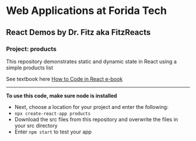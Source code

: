 # Web Applications at Forida Tech
## React Demos by Dr. Fitz aka FitzReacts
### Project: products
This repository demonstrates static and dynamic state in React using a simple products list

See textbook here [How to Code in React e-book](https://assets.digitalocean.com/books/how-to-code-in-reactjs.pdf)
<hr>

**To use this code, make sure node is installed**

* Next, choose a location for your project and enter the following:
* `npx create-react-app products`
* Download the src files from this repository and overwrite the files in your src directory
* Enter `npm start` to test your app



